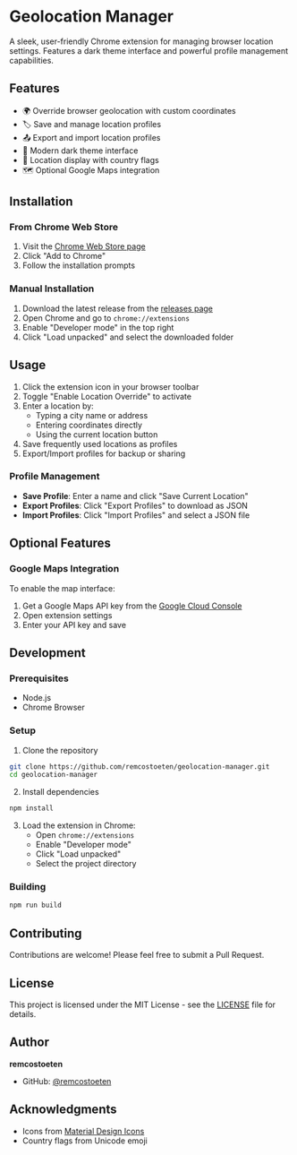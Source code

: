 # Geolocation Manager

A sleek, user-friendly Chrome extension for managing browser location settings. Features a dark theme interface and powerful profile management capabilities.

## Features

- 🌍 Override browser geolocation with custom coordinates
- 🏷️ Save and manage location profiles
- 📤 Export and import location profiles
- 🌙 Modern dark theme interface
- 🚩 Location display with country flags
- 🗺️ Optional Google Maps integration

## Installation

### From Chrome Web Store
1. Visit the [Chrome Web Store page](#)
2. Click "Add to Chrome"
3. Follow the installation prompts

### Manual Installation
1. Download the latest release from the [releases page](https://github.com/remcostoeten/geolocation-manager/releases)
2. Open Chrome and go to `chrome://extensions`
3. Enable "Developer mode" in the top right
4. Click "Load unpacked" and select the downloaded folder

## Usage

1. Click the extension icon in your browser toolbar
2. Toggle "Enable Location Override" to activate
3. Enter a location by:
   - Typing a city name or address
   - Entering coordinates directly
   - Using the current location button
4. Save frequently used locations as profiles
5. Export/Import profiles for backup or sharing

### Profile Management

- **Save Profile**: Enter a name and click "Save Current Location"
- **Export Profiles**: Click "Export Profiles" to download as JSON
- **Import Profiles**: Click "Import Profiles" and select a JSON file

## Optional Features

### Google Maps Integration
To enable the map interface:
1. Get a Google Maps API key from the [Google Cloud Console](https://console.cloud.google.com/google/maps-apis/overview)
2. Open extension settings
3. Enter your API key and save

## Development

### Prerequisites
- Node.js
- Chrome Browser

### Setup
1. Clone the repository
```bash
git clone https://github.com/remcostoeten/geolocation-manager.git
cd geolocation-manager
```

2. Install dependencies
```bash
npm install
```

3. Load the extension in Chrome:
   - Open `chrome://extensions`
   - Enable "Developer mode"
   - Click "Load unpacked"
   - Select the project directory

### Building
```bash
npm run build
```

## Contributing

Contributions are welcome! Please feel free to submit a Pull Request.

## License

This project is licensed under the MIT License - see the [LICENSE](LICENSE) file for details.

## Author

**remcostoeten**
- GitHub: [@remcostoeten](https://github.com/remcostoeten)

## Acknowledgments

- Icons from [Material Design Icons](https://material.io/resources/icons/)
- Country flags from Unicode emoji 